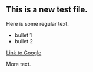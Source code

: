 ## This is a new test file.

Here is some regular text.

* bullet 1
* bullet 2

[Link to Google](http://www.google.com)

More text.
